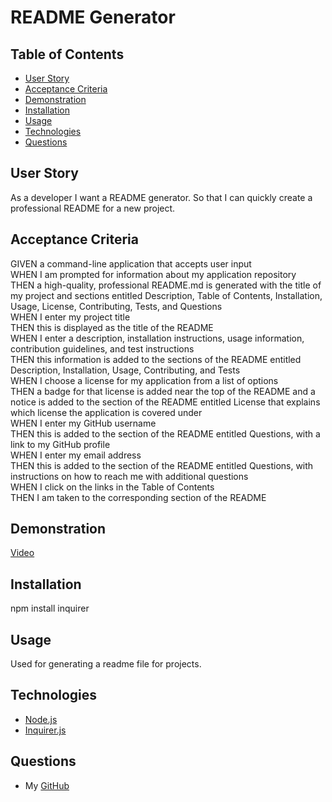 
# README Generator

## Table of Contents
-  [User Story](#user-story)
-  [Acceptance Criteria](#acceptance-criteria)
-  [Demonstration](#demonstration)
-  [Installation](#installation)
-  [Usage](#usage)
-  [Technologies](#technologies)
-  [Questions](#questions)

## <a name="user-story"></a>User Story
As a developer I want a README generator. So that I can quickly create a professional README for a new project.
  
## <a name="acceptance-criteria"></a>Acceptance Criteria
GIVEN a command-line application that accepts user input
<br>
WHEN I am prompted for information about my application repository
<br>
THEN a high-quality, professional README.md is generated with the title of my project and sections entitled Description, Table of Contents, Installation, Usage, License, Contributing, Tests, and Questions
<br>
WHEN I enter my project title
<br>
THEN this is displayed as the title of the README
<br>
WHEN I enter a description, installation instructions, usage information, contribution guidelines, and test instructions
<br>
THEN this information is added to the sections of the README entitled Description, Installation, Usage, Contributing, and Tests
<br>
WHEN I choose a license for my application from a list of options
<br>
THEN a badge for that license is added near the top of the README and a notice is added to the section of the README entitled License that explains which license the application is covered under
<br>
WHEN I enter my GitHub username
<br>
THEN this is added to the section of the README entitled Questions, with a link to my GitHub profile
<br>
WHEN I enter my email address
<br>
THEN this is added to the section of the README entitled Questions, with instructions on how to reach me with additional questions
<br>
WHEN I click on the links in the Table of Contents
<br>
THEN I am taken to the corresponding section of the README

## <a name="demonstration"></a>Demonstration
[Video](https://watch.screencastify.com/v/CImpsRcDrCFB3LoaUivO)
## <a name ="installation"></a>Installation
npm install inquirer
## <a name="usage"></a>Usage
Used for generating a readme file for projects.
## <a name="technologies"></a>Technologies
-  [Node.js](https://nodejs.org/en/)
-  [Inquirer.js](https://www.npmjs.com/package/inquirer)

## <a name="questions"></a>Questions
- My [GitHub](https://github.com/K3yuli)

